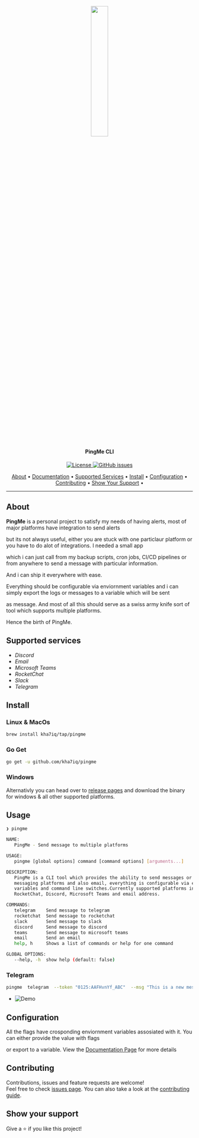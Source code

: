 <h2 align="center">
  <br>
  <p align="center"><img width=30% src="https://github.com/kha7iq/pingme/blob/master/.github/img/logo.png"></p>
</h2>

<h4 align="center">PingMe CLI</h4>

<p align="center">
    <a href="https://github.com/kha7iq/pingme/blob/master/LICENSE.md">
    <img alt="License" src="https://img.shields.io/github/license/kha7iq/pingme?style=flat-square&logo=github&logoColor=white">
    <a href="https://github.com/kha7iq/pingme/issues">
    <img alt="GitHub issues" src="https://img.shields.io/github/issues/kha7iq/pingme?style=flat-square&logo=github&logoColor=white">
</p>

<p align="center">
  <a href="#about">About</a> •
  <a href="#about">Documentation</a> •
  <a href="#supported-services">Supported Services</a> •
  <a href="#install">Install</a> •
  <a href="#configuration">Configuration</a> •
  <a href="#contributing">Contributing</a> •
  <a href="#show-your-support">Show Your Support</a> •
</p>

---

## About

**PingMe** is a personal project to satisfy my needs of having alerts, most of major platforms have integration to send alerts

but its not always useful, either you are stuck with one particlaur platform or you have to do alot of integrations. I needed a small app

which i can just call from my backup scripts, cron jobs, CI/CD pipelines or from anywhere to send a message with particular information.

And i can ship it everywhere with ease.

Everything should be configurable via enviornment variables and i can simply export the logs or messages to a variable which will be sent

as message. And most of all this should serve as a swiss army knife sort of tool which supports multiple platforms.

Hence the birth of PingMe.


## Supported services
- *Discord*
- *Email*
- *Microsoft Teams*
- *RocketChat*
- *Slack*
- *Telegram*


## Install

### Linux & MacOs
```bash
brew install kha7iq/tap/pingme
```

### Go Get
```bash
go get -u github.com/kha7iq/pingme
```

### Windows
Alternativly you can head over to [release pages](https://github.com/kha7iq/pingme/releases) and download the binary for windows & all other supported platforms.

## Usage

```bash
❯ pingme

NAME:
   PingMe - Send message to multiple platforms

USAGE:
   pingme [global options] command [command options] [arguments...]

DESCRIPTION:
   PingMe is a CLI tool which provides the ability to send messages or alerts to multiple
   messaging platforms and also email, everything is configurable via environment
   variables and command line switches.Currently supported platforms include Slack, Telegram,
   RocketChat, Discord, Microsoft Teams and email address.

COMMANDS:
   telegram    Send message to telegram
   rocketchat  Send message to rocketchat
   slack       Send message to slack
   discord     Send message to discord
   teams       Send message to microsoft teams
   email       Send an email
   help, h     Shows a list of commands or help for one command

GLOBAL OPTIONS:
   --help, -h  show help (default: false)
```


### Telegram
```bash
pingme  telegram  --token "0125:AAFHvnYf_ABC"  --msg "This is a new message ✈" --channel="-1001001001,-1002002001"
```


* ![Demo](https://github.com/kha7iq/pingme/blob/master/.github/img/pinem.gif)


## Configuration

All the flags have crosponding enviornment variables assosiated with it. You can either provide the value with flags

or export to a variable. View the [Documentation Page](https://github.com/) for more details


## Contributing

Contributions, issues and feature requests are welcome!<br />Feel free to check [issues page](https://github.com/kha7iq/pingme/issues). You can also take a look at the [contributing guide](https://github.com/kha7iq/pingme/blob/master/CONTRIBUTING.md).



## Show your support

Give a ⭐️  if you like this project!
